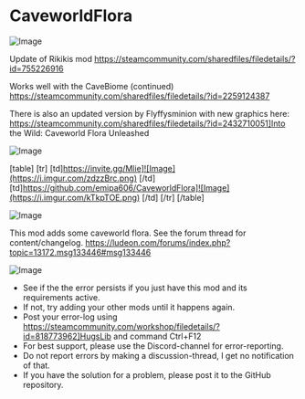 # CaveworldFlora

![Image](https://i.imgur.com/WAEzk68.png)

Update of Rikikis mod
https://steamcommunity.com/sharedfiles/filedetails/?id=755226916

Works well with the CaveBiome (continued)
https://steamcommunity.com/sharedfiles/filedetails/?id=2259124387

There is also an updated version by Flyffysminion with new graphics here:
https://steamcommunity.com/sharedfiles/filedetails/?id=2432710051]Into the Wild: Caveworld Flora Unleashed

![Image](https://i.imgur.com/7Gzt3Rg.png)


[table]
	[tr]
		[td]https://invite.gg/Mlie]![Image](https://i.imgur.com/zdzzBrc.png)
[/td]
		[td]https://github.com/emipa606/CaveworldFlora]![Image](https://i.imgur.com/kTkpTOE.png)
[/td]
	[/tr]
[/table]
	
![Image](https://i.imgur.com/NOW7jU1.png)


This mod adds some caveworld flora. See the forum thread for content/changelog. https://ludeon.com/forums/index.php?topic=13172.msg133446#msg133446


![Image](https://i.imgur.com/Rs6T6cr.png)



-  See if the the error persists if you just have this mod and its requirements active.
-  If not, try adding your other mods until it happens again.
-  Post your error-log using https://steamcommunity.com/workshop/filedetails/?id=818773962]HugsLib and command Ctrl+F12
-  For best support, please use the Discord-channel for error-reporting.
-  Do not report errors by making a discussion-thread, I get no notification of that.
-  If you have the solution for a problem, please post it to the GitHub repository.




